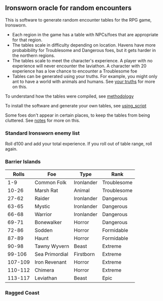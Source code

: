 ## Ironsworn oracle for random encounters

This is software to generate random encounter tables for the RPG game, Ironsworn.

- Each region in the game has a table with NPCs/foes that are appropriate for that region.
- The tables scale in difficulty depending on location. Havens have more probabibility for Troublesome and Dangerous foes, but it gets harder in the northern regions.
- The tables scale to meet the character's experience. A player with no experience will never encounter the laviathon. A character with 20 experience has a low chance to encounter a Troublesome foe
- Tables can be generated using your truths. For example, you might only ant to have a world with animals and humans. See [your truths](your_truths.md) for more on this.

To understand how the tables were compiled, see [methodology](methodology.md)

To install the software and generate your own tables, see [using_script](using_script.md)

Some foes don't appear in certain places, to keep the tables from being cluttered. See [notes](notes.md) for more on this.

### Standard Ironsworn enemy list

Roll d100 and add your total experience. If you roll out of table range, roll again.

### Barrier Islands

|Rolls  |Foe           |Type      |Rank       |
|-------|--------------|----------|-----------|
|1-9    |Common Folk   |Ironlander|Troublesome|
|10-26  |Marsh Rat     |Animal    |Troublesome|
|27-62  |Raider        |Ironlander|Dangerous  |
|63-65  |Mystic        |Ironlander|Dangerous  |
|66-68  |Warrior       |Ironlander|Dangerous  |
|69-71  |Bonewalker    |Horror    |Dangerous  |
|72-86  |Sodden        |Horror    |Formidable |
|87-89  |Haunt         |Horror    |Formidable |
|90-98  |Tawny Wyvern  |Beast     |Extreme    |
|99-106 |Sea Primordial|Firstborn |Extreme    |
|107-109|Iron Revenant |Horror    |Extreme    |
|110-112|Chimera       |Horror    |Extreme    |
|113-117|Leviathan     |Beast     |Epic       |

### Ragged Coast 



